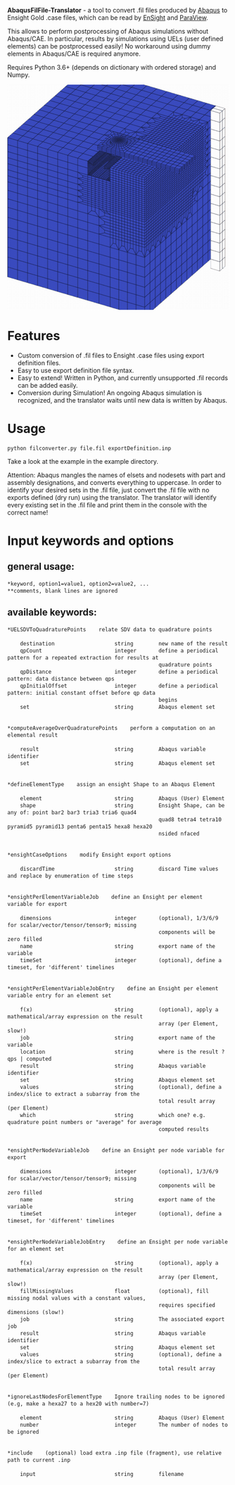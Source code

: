 **AbaqusFilFile-Translator** - a tool to convert .fil files produced by 
[Abaqus](https://www.3ds.com/products-services/simulia/products/abaqus/) to
Ensight Gold .case files, which can be read by 
[EnSight](https://www.ansys.com/products/fluids/ansys-ensight) 
and [ParaView](https://www.paraview.org/).

This allows to perform postprocessing of Abaqus simulations without Abaqus/CAE.
In particular, results by simulations using UELs (user defined elements) can 
be postprocessed easily! No workaround using dummy elements in Abaqus/CAE is required 
anymore.

Requires Python 3.6+ (depends on dictionary with ordered storage) and Numpy.

<p align="center">
  <img width="512" height="512" src="./share/hacc_disp_boomerang_10c.gif">
</p>


Features
===========================
*  Custom conversion  of .fil files to Ensight .case files using export definition files.
*  Easy to use export definition file syntax.
*  Easy to extend! Written in Python, and currently unsupported .fil records can be added easily.
*  Conversion during Simulation! An ongoing Abaqus simulation is recognized, and the translator waits until new data is written by Abaqus.

Usage
===========================

    python filconverter.py file.fil exportDefinition.inp
    
Take a look at the example in the example directory.

Attention: Abaqus mangles the names of elsets and nodesets with part and assembly designations, and converts everything to uppercase. 
In order to identify your desired sets in the .fil file, just convert the .fil file with no exports defined (dry run) using the translator.
The translator will identify every existing set in the .fil file and print them in the console with the correct name!

Input keywords and options
===========================

general usage: 
--------------
    
    *keyword, option1=value1, option2=value2, ...
    **comments, blank lines are ignored

available keywords:
-------------------

    *UELSDVToQuadraturePoints    relate SDV data to quadrature points

        destination                   string        new name of the result
        qpCount                       integer       define a periodical pattern for a repeated extraction for results at
                                                    quadrature points
        qpDistance                    integer       define a periodical pattern: data distance between qps
        qpInitialOffset               integer       define a periodical pattern: initial constant offset before qp data
                                                    begins
        set                           string        Abaqus element set


    *computeAverageOverQuadraturePoints    perform a computation on an elemental result

        result                        string        Abaqus variable identifier
        set                           string        Abaqus element set


    *defineElementType    assign an ensight Shape to an Abaqus Element

        element                       string        Abaqus (User) Element
        shape                         string        Ensight Shape, can be any of: point bar2 bar3 tria3 tria6 quad4
                                                    quad8 tetra4 tetra10 pyramid5 pyramid13 penta6 penta15 hexa8 hexa20
                                                    nsided nfaced


    *ensightCaseOptions    modify Ensight export options

        discardTime                   string        discard Time values and replace by enumeration of time steps


    *ensightPerElementVariableJob    define an Ensight per element variable for export

        dimensions                    integer       (optional), 1/3/6/9 for scalar/vector/tensor/tensor9; missing
                                                    components will be zero filled
        name                          string        export name of the variable
        timeSet                       integer       (optional), define a timeset, for 'different' timelines


    *ensightPerElementVariableJobEntry    define an Ensight per element variable entry for an element set

        f(x)                          string        (optional), apply a mathematical/array expression on the result
                                                    array (per Element, slow!)
        job                           string        export name of the variable
        location                      string        where is the result ? qps | computed
        result                        string        Abaqus variable identifier
        set                           string        Abaqus element set
        values                        string        (optional), define a index/slice to extract a subarray from the
                                                    total result array (per Element)
        which                         string        which one? e.g. quadrature point numbers or "average" for average
                                                    computed results


    *ensightPerNodeVariableJob    define an Ensight per node variable for export

        dimensions                    integer       (optional), 1/3/6/9 for scalar/vector/tensor/tensor9; missing
                                                    components will be zero filled
        name                          string        export name of the variable
        timeSet                       integer       (optional), define a timeset, for 'different' timelines


    *ensightPerNodeVariableJobEntry    define an Ensight per node variable for an element set

        f(x)                          string        (optional), apply a mathematical/array expression on the result
                                                    array (per Element, slow!)
        fillMissingValues             float         (optional), fill missing nodal values with a constant values,
                                                    requires specified dimensions (slow!)
        job                           string        The associated export job
        result                        string        Abaqus variable identifier
        set                           string        Abaqus element set
        values                        string        (optional), define a index/slice to extract a subarray from the
                                                    total result array (per Element)


    *ignoreLastNodesForElementType    Ignore trailing nodes to be ignored (e.g, make a hexa27 to a hex20 with number=7)

        element                       string        Abaqus (User) Element
        number                        integer       The number of nodes to be ignored


    *include    (optional) load extra .inp file (fragment), use relative path to current .inp

        input                         string        filename
